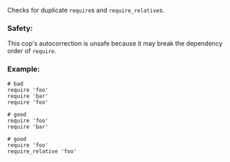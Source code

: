 Checks for duplicate ``require``s and ``require_relative``s.

### Safety:

This cop's autocorrection is unsafe because it may break the dependency order
of `require`.

### Example:
    # bad
    require 'foo'
    require 'bar'
    require 'foo'

    # good
    require 'foo'
    require 'bar'

    # good
    require 'foo'
    require_relative 'foo'
